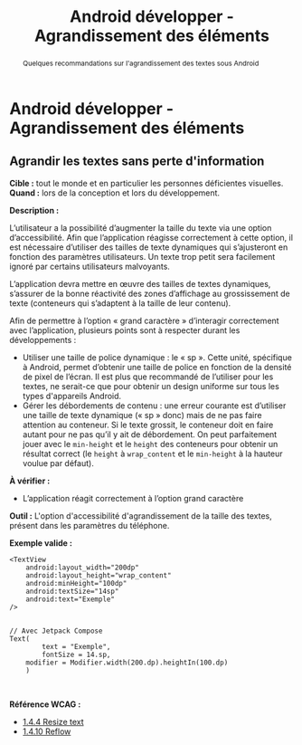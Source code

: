 ﻿---
title: "Android développer - Agrandissement des éléments"
abstract: "Quelques recommandations sur l'agrandissement des textes sous Android"
---

# Android développer - Agrandissement des éléments

## Agrandir les textes sans perte d'information

**Cible&nbsp;:** tout le monde et en particulier les personnes déficientes visuelles.  
**Quand&nbsp;:** lors de la conception et lors du développement.

**Description&nbsp;:** 

L’utilisateur a la possibilité d’augmenter la taille du texte via une option d’accessibilité. Afin que l’application réagisse correctement à cette option, il est nécessaire d’utiliser des tailles de texte dynamiques qui s’ajusteront en fonction des paramètres utilisateurs. Un texte trop petit sera facilement ignoré par certains utilisateurs malvoyants.  
  
L’application devra mettre en œuvre des tailles de textes dynamiques, s’assurer de la bonne réactivité des zones d’affichage au grossissement de texte (conteneurs qui s’adaptent à la taille de leur contenu).
  
Afin de permettre à l’option «&nbsp;grand caractère&nbsp;» d’interagir correctement avec l’application, plusieurs points sont à respecter durant les développements&nbsp;:
- Utiliser une taille de police dynamique&nbsp;: le «&nbsp;sp&nbsp;». Cette unité, spécifique à Android, permet d’obtenir une taille de police en fonction de la densité de pixel de l’écran. Il est plus que recommandé de l’utiliser pour les textes, ne serait-ce que pour obtenir un design uniforme sur tous les types d'appareils Android. 
- Gérer les débordements de contenu&nbsp;: une erreur courante est d’utiliser une taille de texte dynamique («&nbsp;sp&nbsp;» donc) mais de ne pas faire attention au conteneur. Si le texte grossit, le conteneur doit en faire autant pour ne pas qu’il y ait de débordement. On peut parfaitement jouer avec le `min-height` et le `height` des conteneurs pour obtenir un résultat correct (le `height` à `wrap_content` et le `min-height` à la hauteur voulue par défaut).

**À vérifier&nbsp;:**

- L’application réagit correctement à l’option grand caractère

**Outil&nbsp;:**
L'option d'accessibilité d'agrandissement de la taille des textes, présent dans les paramètres du téléphone.


**Exemple valide&nbsp;:** 

<pre><code class="xml">&lt;TextView
    android:layout_width="200dp"
    android:layout_height="wrap_content"
    android:minHeight="100dp"
    android:textSize="14sp"
    android:text="Exemple"
&#47;&gt;</code></pre>


<pre>
<code class="kotlin">
// Avec Jetpack Compose
Text(
        text = "Exemple",
        fontSize = 14.sp,
	modifier = Modifier.width(200.dp).heightIn(100.dp)
    )

</code>
</pre>

**Référence <abbr>WCAG</abbr>&nbsp;:**  
- <a lang="en" href="https://www.w3.org/TR/WCAG22/#resize-text">1.4.4 Resize text</a>
- <a lang="en" href="https://www.w3.org/TR/WCAG22/#reflow">1.4.10 Reflow</a>

